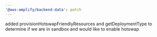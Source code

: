 ```yaml
---
'@aws-amplify/backend-data': patch
---
```


added provisionHotswapFriendlyResources and getDeploymentType to determine if we are in sandbox and would like to enable hotswap

